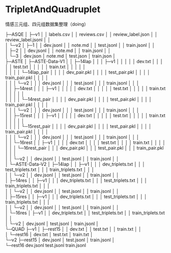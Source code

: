 # TripletAndQuadruplet
情感三元组、四元组数据集整理（doing）

├─ASQE
│  ├─v1
│  │      labels.csv
│  │      reviews.csv
│  │      review_label.json
│  │      review_label.jsonl
│  │      
│  └─v2
│      ├─1
│      │      dev.jsonl
│      │      note.md
│      │      test.jsonl
│      │      train.jsonl
│      │      
│      ├─2
│      │      dev.jsonl
│      │      note.md
│      │      train.jsonl
│      │      
│      └─3
│              dev.json
│              note.md
│              test.json
│              train.json
│              
├─ASTE
│  ├─ASTE-Data-V1
│  │  ├─14lap
│  │  │  ├─v1
│  │  │  │  │  dev.txt
│  │  │  │  │  test.txt
│  │  │  │  │  train.txt
│  │  │  │  │  
│  │  │  │  └─14lap_pair
│  │  │  │          dev_pair.pkl
│  │  │  │          test_pair.pkl
│  │  │  │          train_pair.pkl
│  │  │  │          
│  │  │  └─v2
│  │  │          dev.jsonl
│  │  │          test.jsonl
│  │  │          train.jsonl
│  │  │          
│  │  ├─14rest
│  │  │  ├─v1
│  │  │  │  │  dev.txt
│  │  │  │  │  test.txt
│  │  │  │  │  train.txt
│  │  │  │  │  
│  │  │  │  └─14rest_pair
│  │  │  │          dev_pair.pkl
│  │  │  │          test_pair.pkl
│  │  │  │          train_pair.pkl
│  │  │  │          
│  │  │  └─v2
│  │  │          dev.jsonl
│  │  │          test.jsonl
│  │  │          train.jsonl
│  │  │          
│  │  ├─15rest
│  │  │  ├─v1
│  │  │  │  │  dev.txt
│  │  │  │  │  test.txt
│  │  │  │  │  train.txt
│  │  │  │  │  
│  │  │  │  └─15rest_pair
│  │  │  │          dev_pair.pkl
│  │  │  │          test_pair.pkl
│  │  │  │          train_pair.pkl
│  │  │  │          
│  │  │  └─v2
│  │  │          dev.jsonl
│  │  │          test.jsonl
│  │  │          train.jsonl
│  │  │          
│  │  └─16rest
│  │      ├─v1
│  │      │  │  dev.txt
│  │      │  │  test.txt
│  │      │  │  train.txt
│  │      │  │  
│  │      │  └─16rest_pair
│  │      │          dev_pair.pkl
│  │      │          test_pair.pkl
│  │      │          train_pair.pkl
│  │      │          
│  │      └─v2
│  │              dev.jsonl
│  │              test.jsonl
│  │              train.jsonl
│  │              
│  └─ASTE-Data-V2
│      ├─14lap
│      │  ├─v1
│      │  │      dev_triplets.txt
│      │  │      test_triplets.txt
│      │  │      train_triplets.txt
│      │  │      
│      │  └─v2
│      │          dev.jsonl
│      │          test.jsonl
│      │          train.jsonl
│      │          
│      ├─14res
│      │  ├─v1
│      │  │      dev_triplets.txt
│      │  │      test_triplets.txt
│      │  │      train_triplets.txt
│      │  │      
│      │  └─v2
│      │          dev.jsonl
│      │          test.jsonl
│      │          train.jsonl
│      │          
│      ├─15res
│      │  ├─v1
│      │  │      dev_triplets.txt
│      │  │      test_triplets.txt
│      │  │      train_triplets.txt
│      │  │      
│      │  └─v2
│      │          dev.jsonl
│      │          test.jsonl
│      │          train.jsonl
│      │          
│      └─16res
│          ├─v1
│          │      dev_triplets.txt
│          │      test_triplets.txt
│          │      train_triplets.txt
│          │      
│          └─v2
│                  dev.jsonl
│                  test.jsonl
│                  train.jsonl
│                  
└─QUAD
    ├─v1
    │  ├─rest15
    │  │      dev.txt
    │  │      test.txt
    │  │      train.txt
    │  │      
    │  └─rest16
    │          dev.txt
    │          test.txt
    │          train.txt
    │          
    └─v2
        ├─rest15
        │      dev.jsonl
        │      test.jsonl
        │      train.jsonl
        │      
        └─rest16
                dev.jsonl
                test.jsonl
                train.jsonl
